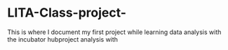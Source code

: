 # LITA-Class-project-
This is where I document my first project while learning data analysis with the incubator hubproject analysis with
